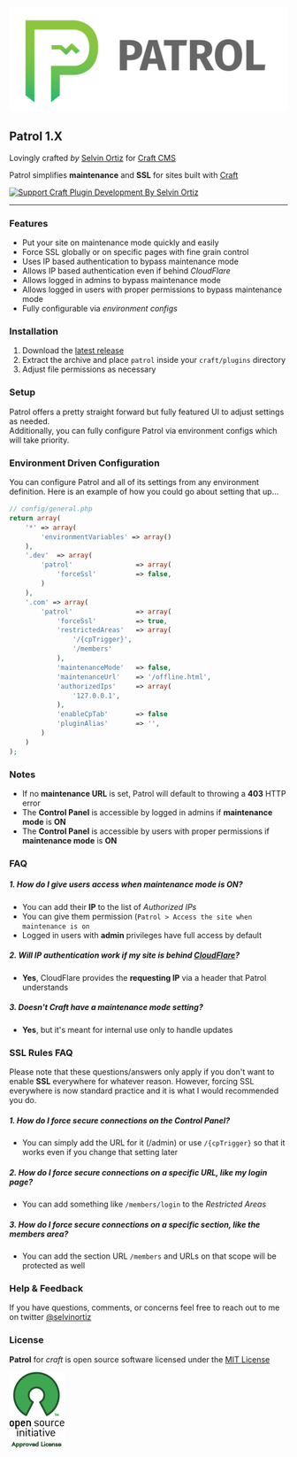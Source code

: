 ![Patrol](patrol/resources/img/patrol.png)

## Patrol 1.X
Lovingly crafted *by* [Selvin Ortiz](https://selv.in) for [Craft CMS](http://buildwithcraft.com)

Patrol simplifies **maintenance** and **SSL** for sites built with [Craft](http://buildwithcraft.com)

<a href='https://pledgie.com/campaigns/27296'>
<img alt='Support Craft Plugin Development By Selvin Ortiz' src='https://pledgie.com/campaigns/27296.png?skin_name=chrome' border='0'></a>

----
### Features
- Put your site on maintenance mode quickly and easily
- Force SSL globally or on specific pages with fine grain control
- Uses IP based authentication to bypass maintenance mode
- Allows IP based authentication even if behind *CloudFlare*
- Allows logged in admins to bypass maintenance mode
- Allows logged in users with proper permissions to bypass maintenance mode
- Fully configurable via _environment configs_

### Installation
1. Download the [latest release](https://github.com/selvinortiz/craft.patrol/releases)
2. Extract the archive and place `patrol` inside your `craft/plugins` directory
3. Adjust file permissions as necessary

### Setup
Patrol offers a pretty straight forward but fully featured UI to adjust settings as needed.  
Additionally, you can fully configure Patrol via environment configs which will take priority.

### Environment Driven Configuration
You can configure Patrol and all of its settings from any environment definition. Here is an example of how you could go about setting that up...


```php
// config/general.php
return array(
	'*'	=> array(
		'environmentVariables' => array()
	),
	'.dev'	=> array(
		'patrol'				=> array(
			'forceSsl'			=> false,
		)
	),
	'.com' => array(
		'patrol'				=> array(
			'forceSsl'			=> true,
			'restrictedAreas'	=> array(
				'/{cpTrigger}',
				'/members'
			),
			'maintenanceMode'	=> false,
			'maintenanceUrl'	=> '/offline.html',
			'authorizedIps'		=> array(
				'127.0.0.1',
			),
			'enableCpTab'		=> false
			'pluginAlias'		=> '',
		)
    )
);
```

### Notes
- If no **maintenance URL** is set, Patrol will default to throwing a **403** HTTP error
- The **Control Panel** is accessible by logged in admins if **maintenance mode** is **ON**
- The **Control Panel** is accessible by users with proper permissions if **maintenance mode** is **ON**

### FAQ

##### 1. How do I give users access when maintenance mode is ON?
- You can add their **IP** to the list of _Authorized IPs_
- You can give them permission (`Patrol > Access the site when maintenance is on`
- Logged in users with **admin** privileges have full access by default

##### 2. Will IP authentication work if my site is behind [CloudFlare](http://cloudflare.com)?
- **Yes**, CloudFlare provides the **requesting IP** via a header that Patrol understands

##### 3. Doesn't Craft have a maintenance mode setting?
- **Yes**, but it's meant for internal use only to handle updates

### SSL Rules FAQ
Please note that these questions/answers only apply if you don't want to enable **SSL** everywhere for whatever reason.
However, forcing SSL everywhere is now standard practice and it is what I would recommended you do.

##### 1. How do I force secure connections on the Control Panel?
- You can simply add the URL for it (/admin) or use `/{cpTrigger}` so that it works even if you change that setting later

##### 2. How do I force secure connections on a specific URL, like my login page?
- You can add something like `/members/login` to the _Restricted Areas_

##### 3. How do I force secure connections on a specific section, like the members area?
- You can add the section URL `/members` and URLs on that scope will be protected as well

### Help & Feedback
If you have questions, comments, or concerns feel free to reach out to me on twitter [@selvinortiz](http://twitter.com/selvinortiz)

### License
**Patrol** for _craft_ is open source software licensed under the [MIT License](http://opensource.org/licenses/MIT)

![Open Source Initiative](patrol/resources/img/osilogo.png)
